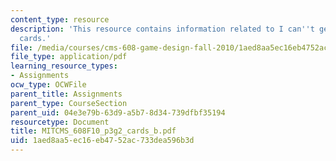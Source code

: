```yaml
---
content_type: resource
description: 'This resource contains information related to I can''t get no satisfaction:
  cards.'
file: /media/courses/cms-608-game-design-fall-2010/1aed8aa5ec16eb4752ac733dea596b3d_MITCMS_608F10_p3g2_cards_b.pdf
file_type: application/pdf
learning_resource_types:
- Assignments
ocw_type: OCWFile
parent_title: Assignments
parent_type: CourseSection
parent_uid: 04e3e79b-63d9-a5b7-8d34-739dfbf35194
resourcetype: Document
title: MITCMS_608F10_p3g2_cards_b.pdf
uid: 1aed8aa5-ec16-eb47-52ac-733dea596b3d
---
```

